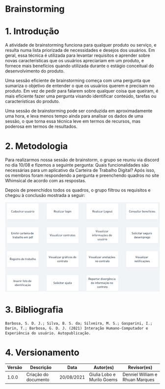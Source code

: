 # Brainstorming

# 1. Introdução

A atividade de brainstorming funciona para qualquer produto ou serviço, e resulta numa lista priorizada de necessidades e desejos dos usuários. Em geral, essa técnica é utilizada para levantar requisitos e aprender sobre novas características que os usuários apreciariam em um produto, e fornece mais benefícios quando utilizada durante o estágio conceitual do desenvolvimento do produto.

Uma sessão eficiente de brainstorming começa com uma pergunta que sumariza o objetivo de entender o que os usuários querem e precisam no produto. Em vez de pedir para falarem sobre qualquer coisa que queiram, é mais eficiente fazer uma pergunta visando identificar conteúdo, tarefas ou características do produto.

Uma sessão de brainstorming pode ser conduzida em aproximadamente uma hora, e leva menos tempo ainda para analisar os dados de uma sessão, o que torna essa técnica leve em termos de recursos, mas poderosa em termos de resultados.


# 2. Metodologia

Para realizarmos nossa sessão de brainstorm, o grupo se reuniu via discord no dia 10/08 e fizemos a seguinte pergunta: Quais funcionalidades são necessárias para um aplicativo da Carteira de Trabalho Digital?
Após isso, os membros foram respondendo a pergunta e preenchendo quadros no site Whimsical de acordo com as respostas.

Depois de preenchidos todos os quadros, o grupo filtrou os requisitos e chegou à conclusão mostrada a seguir:

![](../../assets/brainstorm.png)

# 3. Bibliografia

    Barbosa, S. D. J.; Silva, B. S. da; Silveira, M. S.; Gasparini, I.; Darin, T.; Barbosa, G. D. J. (2021) Interação Humano-Computador e Experiência do usuário. Autopublicação.

# 4. Versionamento

| Versão | Descrição| Data| Autor(es)| Revisor(es)|
|--------|----------|-----|----------|------------|
| 1.0.0 | Criação do documento| 20/08/2021 | Giulia Lobo e Murilo Goems | Denniel William e Rhuan Marques |